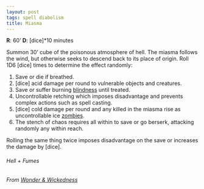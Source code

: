 ```yaml
---
layout: post
tags: spell diabolism
title: Miasma
---
```


**R**: 60’        **D**: [dice]*10 minutes

Summon 30’ cube of the poisonous atmosphere of hell. The miasma follows the wind, but otherwise seeks to descend back to its place of origin. Roll 1D6 [dice] times to determine the effect randomly:

1. Save or die if breathed.
2. [dice] acid damage per round to vulnerable objects and creatures.
3. Save or suffer burning [blindness](/2020/11/09/base-rules/) until treated.
4. Uncontrollable retching which imposes disadvantage and prevents complex actions such as spell casting.
5. [dice] cold damage per round and any killed in the miasma rise as uncontrollable ice [zombies](/monsters/zombie).
6. The stench of chaos requires all within to save or go berserk, attacking randomly any within reach.

Rolling the same thing twice imposes disadvantage on the save or increases the damage by [dice].

###### Hell + Fumes
###### From [Wonder & Wickedness](https://www.drivethrurpg.com/product/145647/Wonder--Wickedness)
